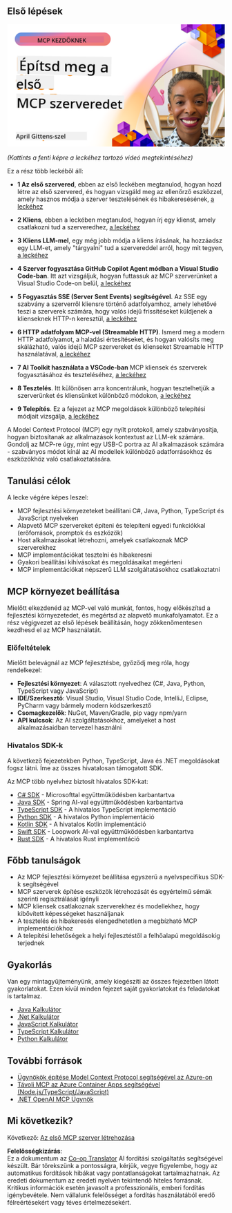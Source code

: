 <!--
CO_OP_TRANSLATOR_METADATA:
{
  "original_hash": "858362ce0118de3fec0f9114bf396101",
  "translation_date": "2025-08-18T19:29:30+00:00",
  "source_file": "03-GettingStarted/README.md",
  "language_code": "hu"
}
-->
## Első lépések  

[![Az első MCP szervered létrehozása](../../../translated_images/04.0ea920069efd979a0b2dad51e72c1df7ead9c57b3305796068a6cee1f0dd6674.hu.png)](https://youtu.be/sNDZO9N4m9Y)

_(Kattints a fenti képre a leckéhez tartozó videó megtekintéséhez)_

Ez a rész több leckéből áll:

- **1 Az első szervered**, ebben az első leckében megtanulod, hogyan hozd létre az első szervered, és hogyan vizsgáld meg az ellenőrző eszközzel, amely hasznos módja a szerver tesztelésének és hibakeresésének, [a leckéhez](01-first-server/README.md)

- **2 Kliens**, ebben a leckében megtanulod, hogyan írj egy klienst, amely csatlakozni tud a szerveredhez, [a leckéhez](02-client/README.md)

- **3 Kliens LLM-mel**, egy még jobb módja a kliens írásának, ha hozzáadsz egy LLM-et, amely "tárgyalni" tud a szervereddel arról, hogy mit tegyen, [a leckéhez](03-llm-client/README.md)

- **4 Szerver fogyasztása GitHub Copilot Agent módban a Visual Studio Code-ban**. Itt azt vizsgáljuk, hogyan futtassuk az MCP szerverünket a Visual Studio Code-on belül, [a leckéhez](04-vscode/README.md)

- **5 Fogyasztás SSE (Server Sent Events) segítségével**. Az SSE egy szabvány a szerverről kliensre történő adatfolyamhoz, amely lehetővé teszi a szerverek számára, hogy valós idejű frissítéseket küldjenek a klienseknek HTTP-n keresztül, [a leckéhez](05-sse-server/README.md)

- **6 HTTP adatfolyam MCP-vel (Streamable HTTP)**. Ismerd meg a modern HTTP adatfolyamot, a haladási értesítéseket, és hogyan valósíts meg skálázható, valós idejű MCP szervereket és klienseket Streamable HTTP használatával, [a leckéhez](06-http-streaming/README.md)

- **7 AI Toolkit használata a VSCode-ban** MCP kliensek és szerverek fogyasztásához és teszteléséhez, [a leckéhez](07-aitk/README.md)

- **8 Tesztelés**. Itt különösen arra koncentrálunk, hogyan tesztelhetjük a szerverünket és kliensünket különböző módokon, [a leckéhez](08-testing/README.md)

- **9 Telepítés**. Ez a fejezet az MCP megoldások különböző telepítési módjait vizsgálja, [a leckéhez](09-deployment/README.md)


A Model Context Protocol (MCP) egy nyílt protokoll, amely szabványosítja, hogyan biztosítanak az alkalmazások kontextust az LLM-ek számára. Gondolj az MCP-re úgy, mint egy USB-C portra az AI alkalmazások számára - szabványos módot kínál az AI modellek különböző adatforrásokhoz és eszközökhöz való csatlakoztatására.

## Tanulási célok

A lecke végére képes leszel:

- MCP fejlesztési környezeteket beállítani C#, Java, Python, TypeScript és JavaScript nyelveken
- Alapvető MCP szervereket építeni és telepíteni egyedi funkciókkal (erőforrások, promptok és eszközök)
- Host alkalmazásokat létrehozni, amelyek csatlakoznak MCP szerverekhez
- MCP implementációkat tesztelni és hibakeresni
- Gyakori beállítási kihívásokat és megoldásaikat megérteni
- MCP implementációkat népszerű LLM szolgáltatásokhoz csatlakoztatni

## MCP környezet beállítása

Mielőtt elkezdenéd az MCP-vel való munkát, fontos, hogy előkészítsd a fejlesztési környezetedet, és megértsd az alapvető munkafolyamatot. Ez a rész végigvezet az első lépések beállításán, hogy zökkenőmentesen kezdhesd el az MCP használatát.

### Előfeltételek

Mielőtt belevágnál az MCP fejlesztésbe, győződj meg róla, hogy rendelkezel:

- **Fejlesztési környezet**: A választott nyelvedhez (C#, Java, Python, TypeScript vagy JavaScript)
- **IDE/Szerkesztő**: Visual Studio, Visual Studio Code, IntelliJ, Eclipse, PyCharm vagy bármely modern kódszerkesztő
- **Csomagkezelők**: NuGet, Maven/Gradle, pip vagy npm/yarn
- **API kulcsok**: Az AI szolgáltatásokhoz, amelyeket a host alkalmazásaidban tervezel használni


### Hivatalos SDK-k

A következő fejezetekben Python, TypeScript, Java és .NET megoldásokat fogsz látni. Íme az összes hivatalosan támogatott SDK.

Az MCP több nyelvhez biztosít hivatalos SDK-kat:
- [C# SDK](https://github.com/modelcontextprotocol/csharp-sdk) - Microsofttal együttműködésben karbantartva
- [Java SDK](https://github.com/modelcontextprotocol/java-sdk) - Spring AI-val együttműködésben karbantartva
- [TypeScript SDK](https://github.com/modelcontextprotocol/typescript-sdk) - A hivatalos TypeScript implementáció
- [Python SDK](https://github.com/modelcontextprotocol/python-sdk) - A hivatalos Python implementáció
- [Kotlin SDK](https://github.com/modelcontextprotocol/kotlin-sdk) - A hivatalos Kotlin implementáció
- [Swift SDK](https://github.com/modelcontextprotocol/swift-sdk) - Loopwork AI-val együttműködésben karbantartva
- [Rust SDK](https://github.com/modelcontextprotocol/rust-sdk) - A hivatalos Rust implementáció

## Főbb tanulságok

- Az MCP fejlesztési környezet beállítása egyszerű a nyelvspecifikus SDK-k segítségével
- MCP szerverek építése eszközök létrehozását és egyértelmű sémák szerinti regisztrálását igényli
- MCP kliensek csatlakoznak szerverekhez és modellekhez, hogy kibővített képességeket használjanak
- A tesztelés és hibakeresés elengedhetetlen a megbízható MCP implementációkhoz
- A telepítési lehetőségek a helyi fejlesztéstől a felhőalapú megoldásokig terjednek

## Gyakorlás

Van egy mintagyűjteményünk, amely kiegészíti az összes fejezetben látott gyakorlatokat. Ezen kívül minden fejezet saját gyakorlatokat és feladatokat is tartalmaz.

- [Java Kalkulátor](./samples/java/calculator/README.md)
- [.Net Kalkulátor](../../../03-GettingStarted/samples/csharp)
- [JavaScript Kalkulátor](./samples/javascript/README.md)
- [TypeScript Kalkulátor](./samples/typescript/README.md)
- [Python Kalkulátor](../../../03-GettingStarted/samples/python)

## További források

- [Ügynökök építése Model Context Protocol segítségével az Azure-on](https://learn.microsoft.com/azure/developer/ai/intro-agents-mcp)
- [Távoli MCP az Azure Container Apps segítségével (Node.js/TypeScript/JavaScript)](https://learn.microsoft.com/samples/azure-samples/mcp-container-ts/mcp-container-ts/)
- [.NET OpenAI MCP Ügynök](https://learn.microsoft.com/samples/azure-samples/openai-mcp-agent-dotnet/openai-mcp-agent-dotnet/)

## Mi következik?

Következő: [Az első MCP szerver létrehozása](01-first-server/README.md)

**Felelősségkizárás**:  
Ez a dokumentum az [Co-op Translator](https://github.com/Azure/co-op-translator) AI fordítási szolgáltatás segítségével készült. Bár törekszünk a pontosságra, kérjük, vegye figyelembe, hogy az automatikus fordítások hibákat vagy pontatlanságokat tartalmazhatnak. Az eredeti dokumentum az eredeti nyelvén tekintendő hiteles forrásnak. Kritikus információk esetén javasolt a professzionális, emberi fordítás igénybevétele. Nem vállalunk felelősséget a fordítás használatából eredő félreértésekért vagy téves értelmezésekért.
